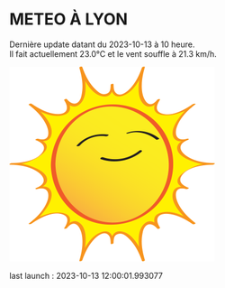 # METEO À LYON

Dernière update datant du 2023-10-13 à 10 heure.  
Il fait actuellement 23.0°C et le vent souffle à 21.3 km/h.      

![](./.github/sun.png)

last launch : 2023-10-13 12:00:01.993077
